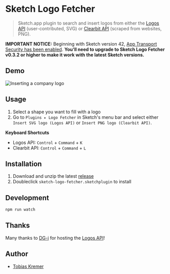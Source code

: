 # Sketch Logo Fetcher

> Sketch.app plugin to search and insert logos from either the
> [Logos API](https://github.com/soulchild/logos-api) (user-contributed, SVG) or
> [Clearbit API](https://blog.clearbit.com/logo) (scraped from websites, PNG).

**IMPORTANT NOTICE:** Beginning with Sketch version 42, [App Transport Security has been enabled](http://developer.sketchapp.com/blog/2016-09-26-plugin-latest-v40/).
**You'll need to upgrade to Sketch Logo Fetcher v0.3.2 or higher to make it work with the latest Sketch versions.**

## Demo

![Inserting a company logo](tutorial/sketch-logo-fetcher-svg.gif)

## Usage

1. Select a shape you want to fill with a logo
2. Go to `Plugins ▸ Logo Fetcher` in Sketch's menu bar and select either `Insert SVG logo (Logos API)` or `Insert PNG logo (Clearbit API)`.

**Keyboard Shortcuts**

- Logos API: `Control` + `Command` + `K`
- Clearbit API: `Control` + `Command` + `L`

## Installation

1. Download and unzip the latest [release](https://github.com/soulchild/sketch-logo-fetcher/releases)
2. Doubleclick `sketch-logo-fetcher.sketchplugin` to install

## Development

```sh
npm run watch
```

## Thanks

Many thanks to [DG-i](https://www.dg-i.net) for hosting the [Logos API](https://github.com/soulchild/logos-api)!

## Author

- [Tobias Kremer](https://www.github.com/soulchild)
